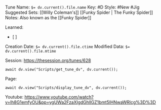 Tune Name: `$= dv.current().file.name`
Key: #D
Style: #New #Jig
Suggested Sets: [[Willy Coleman's]] [[Funky Spider | The Funky Spider]]
Notes: Also known as the [[Funky Spider]]

Learned: 
- [ ]  

Creation Date: `$= dv.current().file.ctime`
Modified Data: `$= dv.current().file.mtime`

Session: https://thesession.org/tunes/628
```dataviewjs
await dv.view("Scripts/get_tune_dv", dv.current());
```

Page: 
```dataviewjs
await dv.view("Scripts/display_tune_dv", dv.current());
```

Youtube:
https://www.youtube.com/watch?v=lh8G1emfyOU&pp=ygUWa2FzaXIgdGhlIGZ1bmt5IHNwaWRlcg%3D%3D